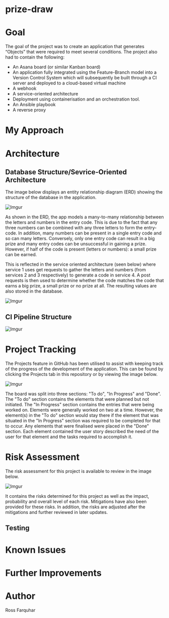 # prize-draw
# Goal
The goal of the project was to create an application that generates “Objects” that were required to meet several conditions. The project also had to contain the following:

* An Asana board (or similar Kanban board)
* An application fully integrated using the Feature-Branch model into a Version Control System which will subsequently be built through a CI server and deployed to a cloud-based virtual machine
* A webhook
* A service-oriented architecture
* Deployment using containerisation and an orchestration tool.
* An Ansible playbook
* A reverse proxy

# My Approach
# Architecture
## Database Structure/Sevrice-Oriented Architecture 

The image below displays an entity relationship diagram (ERD) showing the structure of the database in the application.

![Imgur](https://i.imgur.com/DHJdwK4.png)

As shown in the ERD, the app models a many-to-many relationship between the letters and numbers in the entry code. This is due to the fact that any three numbers can be combined with any three letters to form the entry-code. In addition, many numbers can be present in a single entry code and so can many letters. Conversely, only one entry code can result in a big prize and many entry codes can be unsuccessful in gaining a prize. However, if half of the code is present (letters or numbers): a small prize can be earned.

This is reflected in the service oriented architecture (seen below) where service 1 uses get requests to gather the letters and numbers (from services 2 and 3 respectively) to generate a code in service 4. A post requests is then used to determine whether the code matches the code that earns a big prize, a small prize or no prize at all. The resulting values are also stored in the database.

![Imgur](https://i.imgur.com/nCUcKIX.png?1)

## CI Pipeline Structure

![Imgur](https://i.imgur.com/ktSBUEz.png)

# Project Tracking
The Projects feature in GitHub has been utilised to assist with keeping track of the progress of the development of the application. This can be found by clicking the Projects tab in this repository or by viewing the image below.

![Imgur](https://i.imgur.com/yqYkMdc.png?1)

The board was split into three sections: "To do", "In Progress" and "Done". The "To do" section contains the elements that were planned but not initiated. The "In Progress" section contains the entries that were being worked on. Elements were generally worked on two at a time. However, the element(s) in the "To do" section would stay there if the element that was situated in the "In Progress" section was required to be completed for that to occur. Any elements that were finalised were placed in the "Done" section. Each element contained the user story described the need of the user for that element and the tasks required to accomplish it.

# Risk Assessment
The risk assessment for this project is available to review in the image below.

![Imgur](https://i.imgur.com/c0ysCNU.png?1)

It contains the risks determined for this project as well as the impact, probability and overall level of each risk. Mitigations have also been provided for these risks. In addition, the risks are adjusted after the mitigations and further reviewed in later updates.

## Testing
# Known Issues
# Further Improvements
# Author
Ross Farquhar

